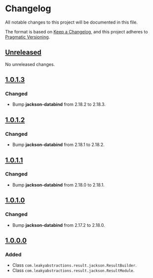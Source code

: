 
# Changelog

All notable changes to this project will be documented in this file.

The format is based on [Keep a Changelog](https://keepachangelog.com/en/1.1.0/),
and this project adheres to [Pragmatic Versioning](https://pragver.github.io/spec/1.0.0.0.html).


## [Unreleased]

No unreleased changes.


## [1.0.1.3]

### Changed

- Bump **jackson-databind** from 2.18.2 to 2.18.3.


## [1.0.1.2]

### Changed

- Bump **jackson-databind** from 2.18.1 to 2.18.2.


## [1.0.1.1]

### Changed

- Bump **jackson-databind** from 2.18.0 to 2.18.1.


## [1.0.1.0]

### Changed

- Bump **jackson-databind** from 2.17.2 to 2.18.0.


## [1.0.0.0]

### Added

- Class `com.leakyabstractions.result.jackson.ResultBuilder`.
- Class `com.leakyabstractions.result.jackson.ResultModule`.


[Unreleased]: https://github.com/LeakyAbstractions/result-jackson/compare/main...develop
[1.0.0.0]: https://github.com/LeakyAbstractions/result-jackson/releases/tag/1.0.0.0
[1.0.1.0]: https://github.com/LeakyAbstractions/result-jackson/releases/tag/1.0.1.0
[1.0.1.1]: https://github.com/LeakyAbstractions/result-jackson/releases/tag/1.0.1.1
[1.0.1.2]: https://github.com/LeakyAbstractions/result-jackson/releases/tag/1.0.1.2
[1.0.1.3]: https://github.com/LeakyAbstractions/result-jackson/releases/tag/1.0.1.3
